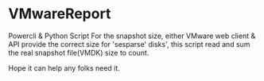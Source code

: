 # VMwareReport
Powercli &amp; Python Script
For the snapshot size, either VMware web client & API provide the correct size for 'sesparse' disks', this script read and sum the real snapshot file(VMDK) size to count.

Hope it can help any folks need it.
